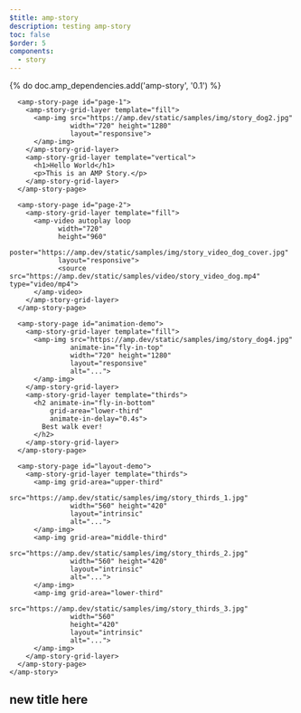 ```yaml
---
$title: amp-story
description: testing amp-story
toc: false
$order: 5
components:
  - story
---
```


{% do doc.amp_dependencies.add('amp-story', '0.1') %}

<head>
  <style amp-custom>
        amp-story-page {
        height: 3000px;
      }
        amp-story-page * {
        color: white;
        text-align: center;
      }
      [template=thirds] {
        padding: 0;
      }
    </style>
</head>

<body>
   <amp-story standalone
      title="Stories in AMP - Hello World"
      publisher="AMP Project"
      publisher-logo-src="https://amp.dev/favicons/coast-228x228.png"
      poster-portrait-src="https://amp.dev/static/samples/img/story_dog2_portrait.jpg"
      poster-square-src="https://amp.dev/static/samples/img/story_dog2_square.jpg"
      poster-landscape-src="https://amp.dev/static/samples/img/story_dog2_landscape.jpg">

      <amp-story-page id="page-1">
        <amp-story-grid-layer template="fill">
          <amp-img src="https://amp.dev/static/samples/img/story_dog2.jpg"
                   width="720" height="1280"
                   layout="responsive">
          </amp-img>
        </amp-story-grid-layer>
        <amp-story-grid-layer template="vertical">
          <h1>Hello World</h1>
          <p>This is an AMP Story.</p>
        </amp-story-grid-layer>
      </amp-story-page>

      <amp-story-page id="page-2">
        <amp-story-grid-layer template="fill">
          <amp-video autoplay loop
                width="720"
                height="960"
                poster="https://amp.dev/static/samples/img/story_video_dog_cover.jpg"
                layout="responsive">
                <source src="https://amp.dev/static/samples/video/story_video_dog.mp4" type="video/mp4">
          </amp-video>
        </amp-story-grid-layer>
      </amp-story-page>

      <amp-story-page id="animation-demo">
        <amp-story-grid-layer template="fill">
          <amp-img src="https://amp.dev/static/samples/img/story_dog4.jpg"
                   animate-in="fly-in-top"
                   width="720" height="1280"
                   layout="responsive"
                   alt="...">
          </amp-img>
        </amp-story-grid-layer>
        <amp-story-grid-layer template="thirds">
          <h2 animate-in="fly-in-bottom"
              grid-area="lower-third"
              animate-in-delay="0.4s">
            Best walk ever!
          </h2>
        </amp-story-grid-layer>
      </amp-story-page>

      <amp-story-page id="layout-demo">
        <amp-story-grid-layer template="thirds">
          <amp-img grid-area="upper-third"
                   src="https://amp.dev/static/samples/img/story_thirds_1.jpg"
                   width="560" height="420"
                   layout="intrinsic"
                   alt="...">
          </amp-img>
          <amp-img grid-area="middle-third"
                   src="https://amp.dev/static/samples/img/story_thirds_2.jpg"
                   width="560" height="420"
                   layout="intrinsic"
                   alt="...">
          </amp-img>
          <amp-img grid-area="lower-third"
                   src="https://amp.dev/static/samples/img/story_thirds_3.jpg"
                   width="560"
                   height="420"
                   layout="intrinsic"
                   alt="...">
          </amp-img>
        </amp-story-grid-layer>
      </amp-story-page>
    </amp-story>
</body>

## new title here
